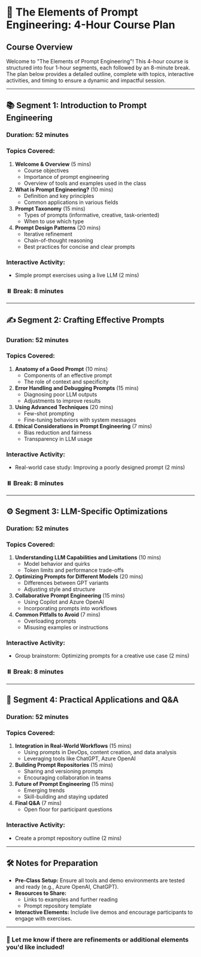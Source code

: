 # 🧠 The Elements of Prompt Engineering: 4-Hour Course Plan

## Course Overview
Welcome to "The Elements of Prompt Engineering"! This 4-hour course is structured into four 1-hour segments, each followed by an 8-minute break. The plan below provides a detailed outline, complete with topics, interactive activities, and timing to ensure a dynamic and impactful session.

---

## 📚 Segment 1: Introduction to Prompt Engineering
### Duration: 52 minutes
### Topics Covered:
1. **Welcome & Overview** (5 mins)
   - Course objectives
   - Importance of prompt engineering
   - Overview of tools and examples used in the class
2. **What is Prompt Engineering?** (10 mins)
   - Definition and key principles
   - Common applications in various fields
3. **Prompt Taxonomy** (15 mins)
   - Types of prompts (informative, creative, task-oriented)
   - When to use which type
4. **Prompt Design Patterns** (20 mins)
   - Iterative refinement
   - Chain-of-thought reasoning
   - Best practices for concise and clear prompts

### Interactive Activity:
- Simple prompt exercises using a live LLM (2 mins)

### ⏸️ Break: 8 minutes

---

## ✍️ Segment 2: Crafting Effective Prompts
### Duration: 52 minutes
### Topics Covered:
1. **Anatomy of a Good Prompt** (10 mins)
   - Components of an effective prompt
   - The role of context and specificity
2. **Error Handling and Debugging Prompts** (15 mins)
   - Diagnosing poor LLM outputs
   - Adjustments to improve results
3. **Using Advanced Techniques** (20 mins)
   - Few-shot prompting
   - Fine-tuning behaviors with system messages
4. **Ethical Considerations in Prompt Engineering** (7 mins)
   - Bias reduction and fairness
   - Transparency in LLM usage

### Interactive Activity:
- Real-world case study: Improving a poorly designed prompt (2 mins)

### ⏸️ Break: 8 minutes

---

## ⚙️ Segment 3: LLM-Specific Optimizations
### Duration: 52 minutes
### Topics Covered:
1. **Understanding LLM Capabilities and Limitations** (10 mins)
   - Model behavior and quirks
   - Token limits and performance trade-offs
2. **Optimizing Prompts for Different Models** (20 mins)
   - Differences between GPT variants
   - Adjusting style and structure
3. **Collaborative Prompt Engineering** (15 mins)
   - Using Copilot and Azure OpenAI
   - Incorporating prompts into workflows
4. **Common Pitfalls to Avoid** (7 mins)
   - Overloading prompts
   - Misusing examples or instructions

### Interactive Activity:
- Group brainstorm: Optimizing prompts for a creative use case (2 mins)

### ⏸️ Break: 8 minutes

---

## 🌟 Segment 4: Practical Applications and Q&A
### Duration: 52 minutes
### Topics Covered:
1. **Integration in Real-World Workflows** (15 mins)
   - Using prompts in DevOps, content creation, and data analysis
   - Leveraging tools like ChatGPT, Azure OpenAI
2. **Building Prompt Repositories** (15 mins)
   - Sharing and versioning prompts
   - Encouraging collaboration in teams
3. **Future of Prompt Engineering** (15 mins)
   - Emerging trends
   - Skill-building and staying updated
4. **Final Q&A** (7 mins)
   - Open floor for participant questions

### Interactive Activity:
- Create a prompt repository outline (2 mins)

---

## 🛠️ Notes for Preparation
- **Pre-Class Setup:** Ensure all tools and demo environments are tested and ready (e.g., Azure OpenAI, ChatGPT).
- **Resources to Share:**
  - Links to examples and further reading
  - Prompt repository template
- **Interactive Elements:** Include live demos and encourage participants to engage with exercises.

---

### 🔗 Let me know if there are refinements or additional elements you'd like included!
